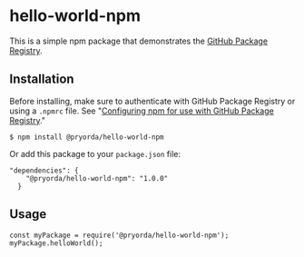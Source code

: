 # hello-world-npm

This is a simple npm package that demonstrates the [GitHub Package Registry](https://github.com/features/package-registry).

## Installation

Before installing, make sure to authenticate with GitHub Package Registry or using a `.npmrc` file. See "[Configuring npm for use with GitHub Package Registry](https://help.github.com/en/articles/configuring-npm-for-use-with-github-package-registry#authenticating-to-github-package-registry)."

`$ npm install @pryorda/hello-world-npm`

Or add this package to your `package.json` file:

```
"dependencies": {
    "@pryorda/hello-world-npm": "1.0.0"
  }
```

## Usage

```
const myPackage = require('@pryorda/hello-world-npm');
myPackage.helloWorld();
```
